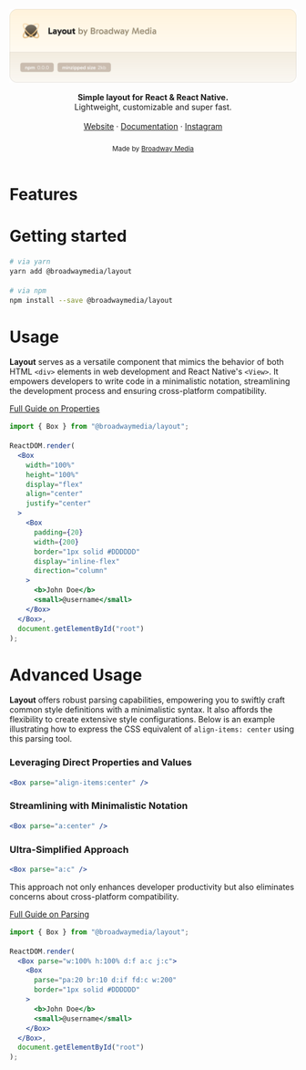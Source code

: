 <a href="https://github.com/bwymedia/layout"><img alt="layout" src="https://raw.githubusercontent.com/bwymedia/layout/main/docs/assets/header.svg"/></a>
<br />

<div align="center"><strong>Simple layout for React & React Native.</strong></div>
<div align="center">Lightweight, customizable and super fast.</div>
<br />
<div align="center">
<a href="https://broadwaymedia.com/">Website</a>
<span> · </span>
<a href="https://github.com/bwymedia/layout">Documentation</a>
<span> · </span>
<a href="https://www.instagram.com/broadwaymedia/">Instagram</a>
</div>
<br />
<div align="center">
  <sub>Made by <a href="https://broadwaymedia.com/">Broadway Media</a>‍</sub>
</div>
<br />

# Features

# Getting started

```bash
# via yarn
yarn add @broadwaymedia/layout

# via npm
npm install --save @broadwaymedia/layout
```

# Usage

**Layout** serves as a versatile component that mimics the behavior of both HTML `<div>` elements in web development and React Native's `<View>`. It empowers developers to write code in a minimalistic notation, streamlining the development process and ensuring cross-platform compatibility.

<a href="https://raw.githubusercontent.com/bwymedia/layout/main/docs/properties.md">Full Guide on Properties</a>

```jsx
import { Box } from "@broadwaymedia/layout";

ReactDOM.render(
  <Box
    width="100%"
    height="100%"
    display="flex"
    align="center"
    justify="center"
  >
    <Box
      padding={20}
      width={200}
      border="1px solid #DDDDDD"
      display="inline-flex"
      direction="column"
    >
      <b>John Doe</b>
      <small>@username</small>
    </Box>
  </Box>,
  document.getElementById("root")
);
```

# Advanced Usage

**Layout** offers robust parsing capabilities, empowering you to swiftly craft common style definitions with a minimalistic syntax. It also affords the flexibility to create extensive style configurations. Below is an example illustrating how to express the CSS equivalent of `align-items: center` using this parsing tool.

### Leveraging Direct Properties and Values
```jsx
<Box parse="align-items:center" />
```

### Streamlining with Minimalistic Notation
```jsx
<Box parse="a:center" />
```

### Ultra-Simplified Approach
```jsx
<Box parse="a:c" />
```

This approach not only enhances developer productivity but also eliminates concerns about cross-platform compatibility.

<a href="https://raw.githubusercontent.com/bwymedia/layout/main/docs/parsing.md">Full Guide on Parsing</a>

```jsx
import { Box } from "@broadwaymedia/layout";

ReactDOM.render(
  <Box parse="w:100% h:100% d:f a:c j:c">
    <Box
      parse="pa:20 br:10 d:if fd:c w:200"
      border="1px solid #DDDDDD"
    >
      <b>John Doe</b>
      <small>@username</small>
    </Box>
  </Box>,
  document.getElementById("root")
);
```